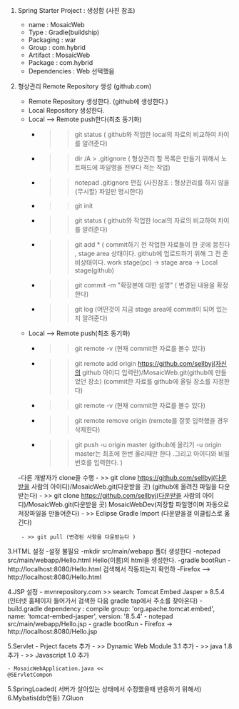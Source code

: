 1. Spring Starter Project  : 생성함 (사진 참조)
	- name : MosaicWeb
 	- Type : Gradle(buildship)
 	- Packaging : war
 	- Group : com.hybrid
 	- Artifact : MosaicWeb
 	- Package : com.hybrid
 	- Dependencies : Web 선택했음
 
 
2. 형상관리 Remote Repository 생성 (github.com)
 	- Remote Repository 생성한다. (github에 생성한다.)
 	- Local Repository 생성한다. 
 	- Local --> Remote push한다(최초 동기화)
 		- >> git status ( github와  작업한 local의 자료의 비교하여 차이를 알려준다) 
 		- >> dir /A > .gitignore ( 형상관리 할 목록은 만들기 위해서 노트패드에 파일명을 전부다 적는 작업)
 		- >> notepad .gitignore 편집 (사진참조 : 형상관리를 하지 않을 {무시할} 파일만 명시한다)
 		- >> git init
 		- >> git status ( github와  작업한 local의 자료의 비교하여 차이를 알려준다) 
 		- >> git add * ( commit하기 전  작업한 자료들이 한 곳에 뭉친다  , stage area 상태이다. github에 업로드하기 위해 그 전 준비상태이다. 
 							work stage(pc) -> stage area -> Local stage(github)
 		- >> git commit -m "확장본에 대한 설명" ( 변경된 내용을 확정한다)
 		- >> git log (어떤것이 지금 stage area에 commit이 되어 있는지 알려준다)
 	- Local --> Remote push(최초 동기화)
 		- >> git remote -v (현재 commit한 자료를 볼수 있다)
 		- >> git remote add origin https://github.com/sellbyj(자신의 github 아이디 입력란)/MosaicWeb.git(github에 만들었던 장소) 
 										(commit한 자료를 github에 올릴 장소를 지정한다)
 		- >> git remote -v (현재 commit한 자료를 볼수 있다)
 		- >> git remote remove origin (remote를 잘못 입력했을 경우 삭제한다) 
 		- >> git push -u origin master (github에 올리기 -u origin master는 최초에 한번 올리때만 한다 .그리고 아이디와 비밀번호를 입력한다. ) 
 		
 	-다른 개발자가 clone을 수행
 		- >> git clone	https://github.com/sellbyj(다운받을 사람의 아이디)/MosaicWeb.git(다운받을 곳) (github에 올려진 파일을 다운받는다)
 		- >> git clone	https://github.com/sellbyj(다운받을 사람의 아이디)/MosaicWeb.git(다운받을 곳) MosaicWebDev(저장할 파일명이며 자동으로 저장파일을 만들어준다)
 		- >> Eclipse Gradle Import (다운받을걸 이클립스로 옮긴다)
 		
 		- >> git pull (변경된 사항을 다운받는다 )
 
3.HTML 설정
	-설정 불필요
	-mkdir src/main/webapp 폴더 생성한다
	-notepad src/main/webapp/Hello.html  Hello(이름)의 html을 생성한다.
	-gradle bootRun 
		- http://localhost:8080/Hello.html 검색해서 작동되는지 확인하
	-Firefox --> http://localhost:8080/Hello.html
	
4.JSP 설정
	- mvnrepository.com >> search: Tomcat Embed Jasper » 8.5.4  (인터넷 홈페이지 들어가서 검색한 다음 gradle tap에서 주소를 찾아온다)
	- build.gradle dependency : compile group: 'org.apache.tomcat.embed', name: 'tomcat-embed-jasper', version: '8.5.4'	
	- notepad src/main/webapp/Hello.jsp
	- gradle bootRun
	- Firefox -> http://localhost:8080/Hello.jsp
	
5.Servlet
	- Prject facets 추가
		- >> Dynamic Web Module 3.1 추가 
		- >> java 1.8 추가
		- >> Javascript 1.0 추가

	- MosaicWebApplication.java <<
	@SErvletCompon

5.SpringLoaded( 서버가 살아있는 상태에서 수정했을때 반응하기 위해서)
6.Mybatis(db연동)
7.Gluon

 
 		
 		
